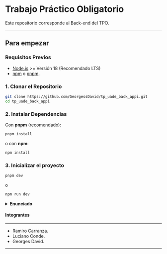 # Trabajo Práctico Obligatorio 
Este repositorio corresponde al Back-end del TPO.

---

## Para empezar
### Requisitos Previos
* [Node.js](https://nodejs.org/es/download) >= Versión 18 (Recomendado LTS)
* [npm](https://docs.npmjs.com/downloading-and-installing-node-js-and-npm) o [pnpm](https://pnpm.io/installation).
### 1. Clonar el Repositorio
```bash
git clone https://github.com/GeorgessDavid/tp_uade_back_appi.git
cd tp_uade_back_appi
```

### 2. Instalar Dependencias
Con **pnpm** (recomendado):
```bash
pnpm install
```
o con **npm**:
```bash
npm install
```

### 3. Inicializar el proyecto
```bash
pnpm dev 
```
o
```bash
npm run dev
```


<details><summary><strong> Enunciado </strong></summary>
### Landing Page
* La página principal debe presentar al médico, su especialidad, formación, servicios ofrecidos y datos de contacto.
* Debe incluir un formulario o enlace que permita reservar una cita.
* Debe incluir un diseño responsivo y profesional acorde a la temática médica.


---
### Reserva de Citas
* El formulario de reserva debe solicitar.
    * Nombre y Apellido
    * Nombre y Apellido del Paciente
    * Teléfono
    * Correo electrónico.
    * Obra Social.
* Debe incluir un calendario que muestre las citas disponibles durante las **dos próximas semanas**.
* Las fechas y horarios disponibles deben actualizarse dinámicamente según la ocupación.
* La obra social debe ser una lista de aquellas con las cuales el médico tiene convenio.

---
### Login para médico o secretaria
* La landing page debe incluir un acceso para el médico o su secretaria mediante usuario y contraseña.
* **No** se implementará registro de usuarios. Las credenciales del administrador.

---
### Gestión de Citas -- Área Administrativa
* Una vez logueados, el médico o su secretaria podrán:
    * Visualizar todas las citas solicitadas.
    * Confirmar una cita cambiando su estado de *"Solicitada"* a *"Confirmada"*.

---
### Administración de Obras Sociales
* El sistema debe permitir al usuario crear, modificar o eliminar obras sociales.
* Estas serán las qeu se muestren en la funcionalidad de concretar cita.

---
### Notificaciones
* Enviar notificación por correo electrónico al paciente cuando crea una nueva cita.
* Enviar notificación por correo electrónico al paciente cuando la cita pase de *"Solicitada"* a *"Confirmada"*.

---
### Seguridad y Privacidad
* Asegurar la protección de los datos de los pacientes y la privacidad de la información.
* Implementar buenas prácticas de seguridad, como el cifrado de contraseñas del administrador.
</details>

#### Integrantes
---

* Ramiro Carranza.
* Luciano Conde.
* Georges David.

---